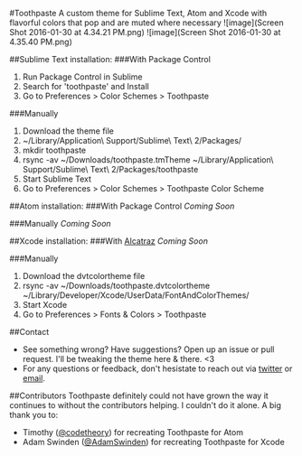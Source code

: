 #Toothpaste
A custom theme for Sublime Text, Atom and Xcode with flavorful colors that pop and are muted where necessary
![image](Screen Shot 2016-01-30 at 4.34.21 PM.png)
![image](Screen Shot 2016-01-30 at 4.35.40 PM.png)

##Sublime Text installation:
###With Package Control
1. Run Package Control in Sublime
2. Search for 'toothpaste' and Install
3. Go to Preferences > Color Schemes > Toothpaste

###Manually
1. Download the theme file
2. ~/Library/Application\ Support/Sublime\ Text\ 2/Packages/
3. mkdir toothpaste
4. rsync -av ~/Downloads/toothpaste.tmTheme ~/Library/Application\ Support/Sublime\ Text\ 2/Packages/toothpaste
5. Start Sublime Text
6. Go to Preferences > Color Schemes > Toothpaste Color Scheme

##Atom installation:
###With Package Control
*Coming Soon*

###Manually
*Coming Soon*

##Xcode installation:
###With [Alcatraz](http://alcatraz.io)
*Coming Soon*

###Manually
1. Download the dvtcolortheme file
2. rsync -av ~/Downloads/toothpaste.dvtcolortheme ~/Library/Developer/Xcode/UserData/FontAndColorThemes/
3. Start Xcode
4. Go to Preferences > Fonts & Colors > Toothpaste

##Contact
- See something wrong? Have suggestions? Open up an issue or pull request. I'll be tweaking the theme here & there. <3
- For any questions or feedback, don't hesistate to reach out via [twitter](http://twitter.com/imcatnoone) or [email](mailto:hello@heyimcat.com).

##Contributors
Toothpaste definitely could not have grown the way it continues to without the contributors helping. I couldn't do it alone. A big thank you to:

- Timothy ([@codetheory](http://twitter.com/@codetheory)) for recreating Toothpaste for Atom
- Adam Swinden ([@AdamSwinden](https://twitter.com/adamswinden)) for recreating Toothpaste for Xcode
